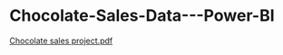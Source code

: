# Chocolate-Sales-Data---Power-BI

[Chocolate sales project.pdf](https://github.com/user-attachments/files/19128514/Chocolate.sales.project.pdf)
